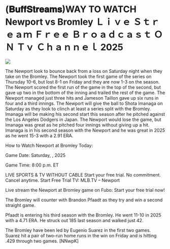 # (𝐁𝐮𝐟𝐟𝐒𝐭𝐫𝐞𝐚𝐦𝐬)WAY TO WATCH Newport vs Bromley Ｌｉｖｅ Ｓｔｒｅａｍ Ｆｒｅｅ Ｂｒｏａｄｃａｓｔ ＯＮ Ｔｖ Ｃｈａｎｎｅｌ  2025  
  
  
[![](https://i.imgur.com/qSNzIqt.png)](https://movie.rssnews.media/wLTXELc.php)  
  
The Newport look to bounce back from a loss on Saturday night when they take on the Bromley. The Newport took the first game of the series on Thursday 10-6, but lost 8-1 on Friday and they are now 1-3 on the season. The Newport scored the first run of the game in the top of the second, but gave up two in the bottom of the inning and trailed the rest of the game. The Newport managed just three hits and Jameson Taillon gave up six runs in four and a third innings. The Newport will give the ball to Shota Imanaga on Saturday as they look to clinch at least a series split with the Bromley. Imanaga will be making his second start this season after he pitched against the Los Angeles Dodgers in Japan. The Newport would lose the game, but Imanaga was great as he pitched four innings without giving up a hit. Imanaga is in his second season with the Newport and he was great in 2025 as he went 15-3 with a 2.91 ERA.

How to Watch Newport at Bromley Today:

Game Date: Saturday, , 2025

Game Time: 8:00 p.m. ET

LIVE SPORTS & TV WITHOUT CABLE
Start your free trial. No commitment. Cancel anytime.
Start Free Trial
TV: MLB.TV – Newport

Live stream the Newport at Bromley game on Fubo: Start your free trial now!

The Bromley will counter with Brandon Pfaadt as they try and win a second straight game.

Pfaadt is entering his third season with the Bromley. He went 11-10 in 2025 with a 4.71 ERA. He struck out 185 last season and walked just 42.

The Bromley have been led by Eugenio Suarez in the first two games. Suarez hit a pair of two-run home runs in the win on Friday and is hitting .429 through two games. [NNwpK]